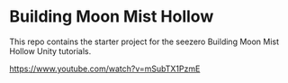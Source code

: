 ﻿# Building Moon Mist Hollow

This repo contains the starter project for the seezero Building Moon
Mist Hollow Unity tutorials.

https://www.youtube.com/watch?v=mSubTX1PzmE

